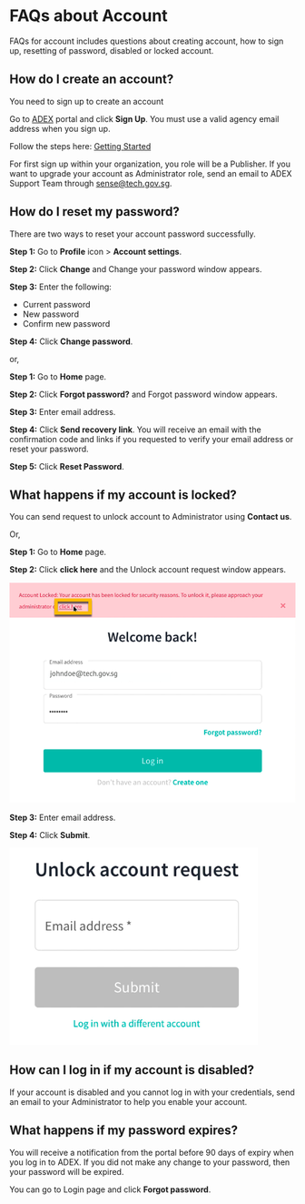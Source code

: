 # FAQs about Account

FAQs for account includes questions about creating account, how to sign up, resetting of password, disabled or locked account.

## How do I create an account? 

You need to sign up to create an account

Go to [ADEX](https://adex.gov.sg/adex/home) portal and click **Sign Up**. You must use a valid agency email address when you sign up.

Follow the steps here: [Getting Started](/User%20Guide/Getting%20Started)

For first sign up within your organization, you role will be a Publisher. If you want to upgrade your account as Administrator role, send an email to ADEX Support Team through <sense@tech.gov.sg>.

## How do I reset my password? 

There are two ways to reset your account password successfully.

**Step 1:** Go to **Profile** icon > **Account settings**.

**Step 2:** Click **Change** and Change your password window appears.

**Step 3:** Enter the following:
- Current password
- New password
- Confirm new password

**Step 4:** Click **Change password**.

or, 

**Step 1:** Go to **Home** page.

**Step 2:** Click **Forgot password?** and Forgot password window appears.

**Step 3:** Enter email address.

**Step 4:** Click **Send recovery link**. You will receive an email with the confirmation code and links if you requested to verify your email address or reset your password.

**Step 5:** Click **Reset Password**.

## What happens if my account is locked? 

You can send request to unlock account to Administrator using **Contact us**.

Or, 

**Step 1:** Go to **Home** page.

**Step 2:** Click **click here** and the Unlock account request window appears.

![Image not Available](/assets/faqsfig1.png)

**Step 3:** Enter email address.

**Step 4:** Click **Submit**.

![Image not Available](/assets/faqsfig2.png)

## How can I log in if my account is disabled? 

If your account is disabled and you cannot log in with your credentials, send an email to your Administrator to help you enable your account.

## What happens if my password expires? 

You will receive a notification from the portal before 90 days of expiry when you log in to ADEX. If you did not make any change to your password, then your password will be expired.

You can go to Login page and click **Forgot password**.

